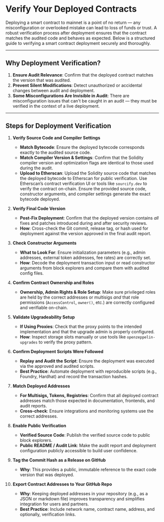 # Verify Your Deployed Contracts

Deploying a smart contract to mainnet is a point of no return — any misconfiguration or overlooked mistake can lead to loss of funds or trust. A robust verification process after deployment ensures that the contract matches the audited code and behaves as expected. Below is a structured guide to verifying a smart contract deployment securely and thoroughly.

---

## Why Deployment Verification?
1. **Ensure Audit Relevance**: Confirm that the deployed contract matches the version that was audited.
2. **Prevent Silent Modifications**: Detect unauthorized or accidental changes between audit and deployment.
3. **Some Misconfigurations Are Invisible in Audit**: There are misconfiguration issues that can't be caught in an audit — they must be verified in the context of a live deployment.

---

## Steps for Deployment Verification

1. **Verify Source Code and Compiler Settings**
   - **Match Bytecode**: Ensure the deployed bytecode corresponds exactly to the audited source code.
   - **Match Compiler Version & Settings**: Confirm that the Solidity compiler version and optimization flags are identical to those used during the audit.
   - **Upload to Etherscan**: Upload the Solidity source code that matches the deployed bytecode to Etherscan for public verification. Use Etherscan’s contract verification UI or tools like `sourcify.dev` to verify the contract on-chain. Ensure the provided source code, constructor arguments, and compiler settings generate the exact bytecode deployed.

2. **Verify Final Code Version**
   - **Post-Fix Deployment**: Confirm that the deployed version contains *all* fixes and patches introduced during and after security reviews.
   - **How**: Cross-check the Git commit, release tag, or hash used for deployment against the version approved in the final audit report.

3. **Check Constructor Arguments**
   - **What to Look For**: Ensure initialization parameters (e.g., admin addresses, external token addresses, fee rates) are correctly set.
   - **How**: Decode the deployment transaction input or read constructor arguments from block explorers and compare them with audited config files.

4. **Confirm Contract Ownership and Roles**
   - **Ownership, Admin Rights & Role Setup**: Make sure privileged roles are held by the correct addresses or multisigs *and* that role permissions (`AccessControl`, `owner()`, etc.) are correctly configured and verifiable on-chain.

5. **Validate Upgradeability Setup**
   - **If Using Proxies**: Check that the proxy points to the intended implementation and that the upgrade admin is properly configured.
   - **How**: Inspect storage slots manually or use tools like `openzeppelin-upgrades` to verify the proxy pattern.

6. **Confirm Deployment Scripts Were Followed**
   - **Replay and Audit the Script**: Ensure the deployment was executed via the approved and audited scripts.
   - **Best Practice**: Automate deployment with reproducible scripts (e.g., Foundry, Hardhat) and record the transaction hashes.

7. **Match Deployed Addresses**
   - **For Multisigs, Tokens, Registries**: Confirm that all deployed contract addresses match those expected in documentation, frontends, and audit reports.
   - **Cross-check**: Ensure integrations and monitoring systems use the correct addresses.

8. **Enable Public Verification**
   - **Verified Source Code**: Publish the verified source code to public block explorers.
   - **Public README / Audit Link**: Make the audit report and deployment configuration publicly accessible to build user confidence.

9. **Tag the Commit Hash as a Release on GitHub**
   - **Why**: This provides a public, immutable reference to the exact code version that was deployed.

10. **Export Contract Addresses to Your GitHub Repo**
    - **Why**: Keeping deployed addresses in your repository (e.g., as a JSON or markdown file) improves transparency and simplifies integration for users and partners.
    - **Best Practice**: Include network name, contract name, address, and optionally, verification links.